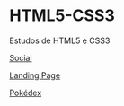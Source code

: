 # HTML5-CSS3
 Estudos de HTML5 e CSS3
 
 <p><a href="https://jooaomarcelo.github.io/html-css/projetos/Social" target="_blank">Social</a></p>
 <p><a href="https://jooaomarcelo.github.io/html-css/projetos/Landing%20Page" target="_blank">Landing Page</a></p>
 <p><a href="https://jooaomarcelo.github.io/html-css/projetos/Pokédex" target="_blank">Pokédex</a></p>
